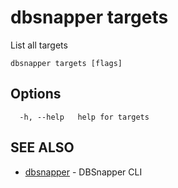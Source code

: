 # dbsnapper targets

List all targets

```
dbsnapper targets [flags]
```

## Options

```
  -h, --help   help for targets
```

## SEE ALSO

* [dbsnapper](/cmd/dbsnapper/)	 - DBSnapper CLI

